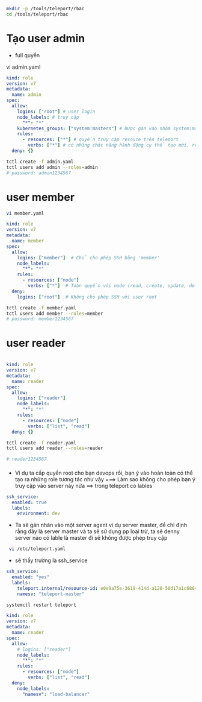 ```bash
mkdir -p /tools/teleport/rbac
cd /tools/teleport/rbac
```
# Tạo user admin
- full quyền

vi admin.yaml

```yml
kind: role
version: v7
metadata:
  name: admin
spec:
  allow:
    logins: ["root"] # user login
    node_labels: # truy cập 
      "*": "*"
    kubernetes_groups: ["system:masters"] # Được gán vào nhóm system:masters, nhóm này có quyền quản trị cao nhất trong Kubernetes.
    rules:
      - resources: ["*"] # quyền truy cập resouce trên teleport
        verbs: ["*"] # có những chức năng hành động cụ thể tạo mới, read, delete and list, watch, connect
  deny: {}
```

```bash
tctl create -f admin.yaml
tctl users add admin --roles=admin
# password: admin1234567
```

# user member

```bash
vi member.yaml
```

```yaml
kind: role
version: v7
metadata:
  name: member
spec:
  allow:
    logins: ["member"]  # Chỉ cho phép SSH bằng 'member'
    node_labels:
      "*": "*"
    rules:
      - resources: ["node"]
        verbs: ["*"]  # Toàn quyền với node (read, create, update, delete)
  deny:
    logins: ["root"]  # Không cho phép SSH với user root

```

```bash
tctl create -f member.yaml
tctl users add member --roles=member
# password: member1234567
```

# user reader


```bash

```

```yaml
kind: role
version: v7
metadata:
  name: reader
spec:
  allow:
    logins: ["reader"]  
    node_labels:
      "*": "*"
    rules:
      - resources: ["node"]
        verbs: ["list", "read"]  
  deny: {}
```

```bash
tctl create -f reader.yaml
tctl users add reader --roles=reader

# reader1234567
```

####
- Ví dụ ta cấp quyền root cho bạn devops rồi, bạn ý vào hoàn toàn có thể tạo ra những role tương tác như vậy
===> Làm sao không cho phép bạn ý truy cập vào server này nữa ==> trong teleport có lables 

```yaml
ssh_service:
  enabled: true
  labels:
    environment: dev
```

- Ta sẽ gán nhãn vào một server agent ví dụ server master, để chỉ định rằng đây là server master và ta sẽ sử dụng pp loại trừ, ta sẽ denny server nào có lable là master đi sẽ không được phép truy cập

```bash
 vi /etc/teleport.yaml
```

- sẽ thấy trường là ssh_service

```yaml
ssh_service:
  enabled: "yes"
  labels:
    teleport.internal/resource-id: e0e9a75e-3619-414d-a120-50d17a1c6864
    namesv: "teleport-master"
```

```bash
systemctl restart teleport
```

```yaml
kind: role
version: v7
metadata:
  name: reader
spec:
  allow:
    # logins: ["reader"]  
    node_labels:
      "*": "*"
    rules:
      - resources: ["node"]
        verbs: ["list", "read"]  
  deny:
    node_labels:
      "namesv": "load-balancer"

```


